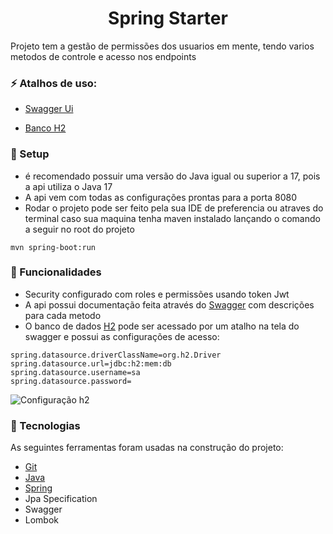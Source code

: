 <h1 align="center">Spring Starter</h1>

Projeto tem a gestão de permissões dos usuarios em mente, tendo varios metodos de controle e acesso nos endpoints

### :zap: Atalhos de uso:

- [Swagger Ui](http://localhost:8080/swagger-ui/index.html)

- [Banco H2](http://localhost:8080/h2-console)

### :rocket: Setup
- é recomendado possuir uma versão do Java igual ou superior a 17, pois a api utiliza o Java 17
- A api vem com todas as configurações prontas para a porta 8080
- Rodar o projeto pode ser feito pela sua IDE de preferencia ou atraves do terminal caso sua maquina tenha maven instalado lançando o comando a seguir no root do projeto

~~~
mvn spring-boot:run
~~~

### :bookmark_tabs: Funcionalidades
- Security configurado com roles e permissões usando token Jwt
- A api possui documentação feita através do [Swagger](http://localhost:8080/swagger-ui/index.html) com descrições para cada metodo
- O banco de dados [H2](http://localhost:8080/h2-console) pode ser acessado por um atalho na tela do swagger e possui as configurações de acesso:
~~~
spring.datasource.driverClassName=org.h2.Driver
spring.datasource.url=jdbc:h2:mem:db
spring.datasource.username=sa
spring.datasource.password=
~~~
![Configuração h2](https://i.imgur.com/0UnsaT3.png)


### :dart: Tecnologias

As seguintes ferramentas foram usadas na construção do projeto:

- [Git](https://git-scm.com)
- [Java](https://www.oracle.com/java/technologies/javase/jdk17-archive-downloads.html)
- [Spring](https://spring.io/)
- Jpa Specification
- Swagger
- Lombok